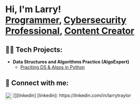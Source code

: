 <h1>Hi, I'm Larry! <br/><a href="https://github.com/larrytraylor">Programmer</a>, <a href="https://www.linkedin.com/in/larrytraylor/">Cybersecurity Professional</a>, <a href="https://www.larrytraylor.com">Content Creator</a></h1>

<h2>👨‍💻 Tech Projects:</h2>

- <b>Data Structures and Algorithms Practice (AlgoExpert)</b>
  - [Praciting DS & Algos in Python](https://github.com/joshmadakor1/Algorithms-Practice)

<h2> 🤳 Connect with me:</h2>
[<img align="left" alt="Larry Traylor | LinkedIn" width="22px" src="https://cdn.jsdelivr.net/npm/simple-icons@v3/icons/linkedin.svg" />][linkedin]
[linkedin]: https://linkedin.com/in/larrytraylor
